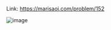 Link: https://marisaoj.com/problem/152

![image](https://github.com/user-attachments/assets/48dd7a31-9d71-4f7a-8b50-0079ef23ae38)
